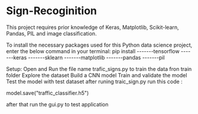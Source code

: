 # Sign-Recoginition
This project requires prior knowledge of Keras, Matplotlib, Scikit-learn, Pandas, PIL and image classification.

To install the necessary packages used for this Python data science project, enter the below command in your terminal:
pip install 
-------tensorflow 
-------keras 
-------sklearn 
-------matplotlib 
-------pandas 
-------pil

Setup: Open and Run the file name trafic_signs.py to train the data fron train folder
Explore the dataset
Build a CNN model
Train and validate the model
Test the model with test dataset
after runing traic_sign.py run this code :

model.save("traffic_classifier.h5")

after that run the gui.py to test application 
